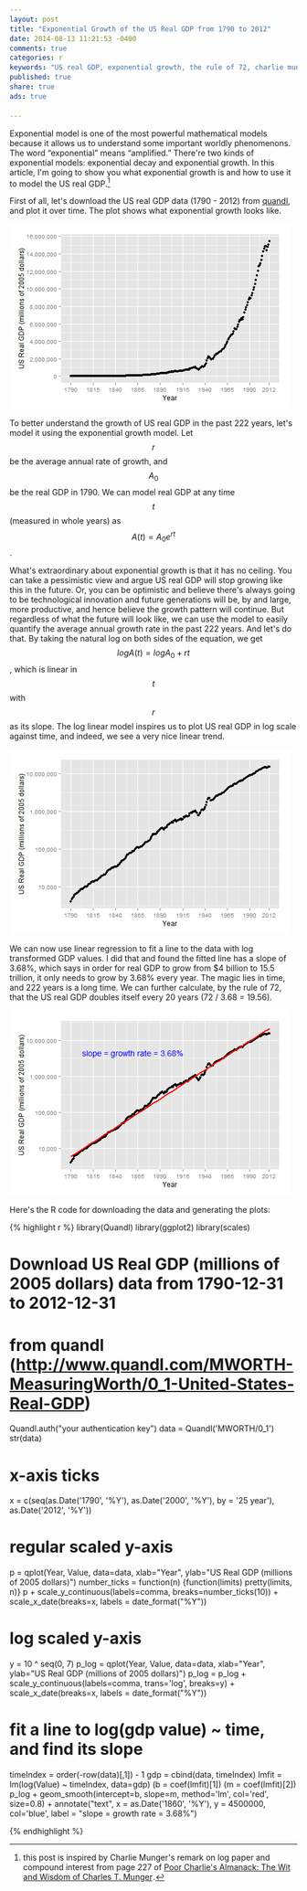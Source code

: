 ```yaml
---
layout: post
title: "Exponential Growth of the US Real GDP from 1790 to 2012"
date: 2014-08-13 11:21:53 -0400
comments: true
categories: r
keywords: "US real GDP, exponential growth, the rule of 72, charlie munger, log linear, quandl"
published: true
share: true
ads: true

---
```

Exponential model is one of the most powerful mathematical models because it allows us to understand some important worldly phenomenons. The word “exponential” means “amplified.” There're two kinds of exponential models: exponential decay and exponential growth. In this article, I'm going to show you what exponential growth is and how to use it to model the US real GDP.[^1]

First of all, let's download the US real GDP data (1790 - 2012) from [quandl](http://www.quandl.com/MWORTH-MeasuringWorth/0_1-United-States-Real-GDP), and plot it over time. The plot shows what exponential growth looks like. 

![](/images/USGDP.png)

To better understand the growth of US real GDP in the past 222 years, let's model it using the exponential growth model. Let $$r$$ be the average annual rate of growth, and $$A_0$$ be the real GDP in 1790. We can model real GDP at any time $$t$$ (measured in whole years) as $$A(t)=A_0 e^{rt}$$.

What's extraordinary about exponential growth is that it has no ceiling. You can take a pessimistic view and argue US real GDP will stop growing like this in the future. Or, you can be optimistic and believe there's always going to be technological innovation and future generations will be, by and large, more productive, and hence believe the growth pattern will continue. But regardless of what the future will look like, we can use the model to easily quantify the average annual growth rate in the past 222 years. And let's do that. By taking the natural log on both sides of the equation, we get $$logA(t) = logA_{0} + rt$$, which is linear in $$t$$ with $$r$$ as its slope. The log linear model inspires us to plot US real GDP in log scale against time, and indeed, we see a very nice linear trend.

![](/images/USGDP_logscale.png)

We can now use linear regression to fit a line to the data with log transformed GDP values. I did that and found the fitted line has a slope of 3.68%, which says in order for real GDP to grow from $4 billion to 15.5 trillion, it only needs to grow by 3.68% every year. The magic lies in time, and 222 years is a long time. We can further calculate, by the rule of 72, that the US real GDP doubles itself every 20 years (72 / 3.68 = 19.56).

![](/images/USrealGDP_log.png)

Here's the R code for downloading the data and generating the plots:

{% highlight r %}
library(Quandl)
library(ggplot2)
library(scales)

# Download US Real GDP (millions of 2005 dollars) data from 1790-12-31 to 2012-12-31
# from quandl (http://www.quandl.com/MWORTH-MeasuringWorth/0_1-United-States-Real-GDP)
Quandl.auth("your authentication key")
data = Quandl('MWORTH/0_1') 
str(data)

# x-axis ticks
x = c(seq(as.Date('1790', '%Y'), as.Date('2000', '%Y'), by = '25 year'), as.Date('2012', '%Y'))

# regular scaled y-axis
p = qplot(Year, Value, data=data,
xlab="Year", ylab="US Real GDP (millions of 2005 dollars)")
number_ticks = function(n) {function(limits) pretty(limits, n)}
p + scale_y_continuous(labels=comma, breaks=number_ticks(10)) + scale_x_date(breaks=x, labels = date_format("%Y"))

# log scaled y-axis
y = 10 ^ seq(0, 7)
p_log = qplot(Year, Value, data=data,
xlab="Year", ylab="US Real GDP (millions of 2005 dollars)")
p_log = p_log + scale_y_continuous(labels=comma, trans='log', breaks=y) + scale_x_date(breaks=x, labels = date_format("%Y"))

# fit a line to log(gdp value) ~ time, and find its slope
timeIndex = order(-row(data)[,1]) - 1
gdp = cbind(data, timeIndex)
lmfit = lm(log(Value) ~ timeIndex, data=gdp)
(b = coef(lmfit)[1])
(m = coef(lmfit)[2])
p_log + geom_smooth(intercept=b, slope=m, method='lm', col='red', size=0.8) +
annotate("text", x = as.Date('1860', '%Y'), y = 4500000, col='blue', label = "slope = growth rate = 3.68%")

{% endhighlight %}

[^1]: this post is inspired by Charlie Munger's remark on log paper and compound interest from page 227 of <a href="http://www.amazon.com/gp/product/1578645018/ref=as_li_tl?ie=UTF8&camp=1789&creative=9325&creativeASIN=1578645018&linkCode=as2&tag=cabaceo-20&linkId=B2EXNELEYTXW2E2S">Poor Charlie's Almanack: The Wit and Wisdom of Charles T. Munger</a><img src="http://ir-na.amazon-adsystem.com/e/ir?t=cabaceo-20&l=as2&o=1&a=1578645018" width="1" height="1" border="0" alt="" style="border:none !important; margin:0px !important;" />.


